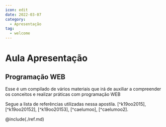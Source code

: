 ```yaml
---
icon: edit
date: 2022-03-07
category:
  - Apresentação
tag:
  - welcome
---
```


# Aula Apresentação

## Programação WEB

Esse é um compilado de vários materiais que irá de auxiliar a compreender os conceitos e realizar práticas com programação WEB

Segue a lista de referências utilizadas nessa apostila.
[^k19oo2015], [^k19oo20152], [^k19oo20153], [^caelumoo], [^caelumoo2].


@include(./ref.md)